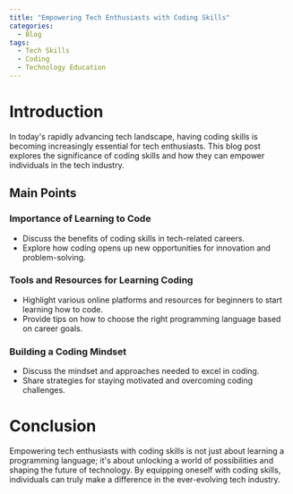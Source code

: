 ```yaml
---
title: "Empowering Tech Enthusiasts with Coding Skills"
categories:
  - Blog
tags:
  - Tech Skills
  - Coding
  - Technology Education
---
```


# Introduction
In today's rapidly advancing tech landscape, having coding skills is becoming increasingly essential for tech enthusiasts. This blog post explores the significance of coding skills and how they can empower individuals in the tech industry.

## Main Points
### Importance of Learning to Code
- Discuss the benefits of coding skills in tech-related careers.
- Explore how coding opens up new opportunities for innovation and problem-solving.

### Tools and Resources for Learning Coding
- Highlight various online platforms and resources for beginners to start learning how to code.
- Provide tips on how to choose the right programming language based on career goals.

### Building a Coding Mindset
- Discuss the mindset and approaches needed to excel in coding.
- Share strategies for staying motivated and overcoming coding challenges.

# Conclusion
Empowering tech enthusiasts with coding skills is not just about learning a programming language; it's about unlocking a world of possibilities and shaping the future of technology. By equipping oneself with coding skills, individuals can truly make a difference in the ever-evolving tech industry.
